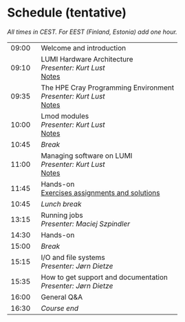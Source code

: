 # Schedule (tentative)

*All times in CEST. For EEST (Finland, Estonia) add one hour.*

<table style="text-align: left;">
<tbody>
    <tr>
        <td>09:00&nbsp;&nbsp;</td>
        <td>Welcome and introduction<br>
        <!-- 
        <em>Presenters: Emmanuel Ory (LUST), Jørn Dietze (LUST)</em>
        <br><em>Recording: <code>/project/project_465000388/recordings/00_Introduction.mp4</code> on LUMI only.</em>
        -->
        </td>
    </tr>
    <tr>
        <td>09:10</td>
        <td>
            LUMI Hardware Architecture
            <br/><em>Presenter: Kurt Lust</em>
            <br/><a href="../01_Architecture">Notes</a>
        </td>
    </tr>
    <tr>
        <td>09:35</td>
        <td>
            The HPE Cray Programming Environment
            <br/><em>Presenter: Kurt Lust</em>
            <br/><a href="../02_CPE">Notes</a>
        </td>
    </tr>
    <tr>
        <td>10:00</td>
        <td>
            Lmod modules
            <br/><em>Presenter: Kurt Lust</em>
            <br/><a href="../03_Modules">Notes</a>
        </td>
    </tr>
    <tr>
        <td>10:45</td>
        <td><em>Break</em></td>
    </tr>
    <tr>
        <td>11:00</td>
        <td>
            Managing software on LUMI
            <br/><em>Presenter: Kurt Lust</em>
            <br/><a href="../04_Software_stack">Notes</a>
        </td>
    </tr>
    <tr>
        <td>11:45</td>
        <td>
            Hands-on
            <br/><a href="../05_Exercises_1">Exercises assignments and solutions</a>
        </td>
    </tr>
    <tr>
        <td>10:45</td>
        <td><em>Lunch break</em></td>
    </tr>
    <tr>
        <td>13:15</td>
        <td>
            Running jobs
            <br/><em>Presenter: Maciej Szpindler</em>
            <!--<br/><a href="../06_Running_jobs">Notes</a>-->
        </td>
    </tr>
    <tr>
        <td>14:30</td>
        <td>
            Hands-on
            <!--<br/><a href="../07_Exercises_2">Exercises assignments and solutions</a>-->
        </td>
    </tr>
    <tr>
        <td>15:00</td>
        <td><em>Break</em></td>
    </tr>
    <tr>
        <td>15:15</td>
        <td>
            I/O and file systems
            <br/><em>Presenter: Jørn Dietze</em>
            <!--<br/><a href="../08_IO">Notes</a>-->
        </td>
    </tr>
     <tr>
        <td>15:35</td>
        <td>
            How to get support and documentation
            <br/><em>Presenter: Jørn Dietze</em>
            <!--<br/><a href="../09_Support">Notes</a>-->
        </td>
    </tr>
    <tr>
        <td>16:00</td>
        <td>General Q&A</td>
    </tr>
    <tr>
        <td>16:30</td>
        <td><em>Course end</em></td>
    </tr>
</tbody>
</table>